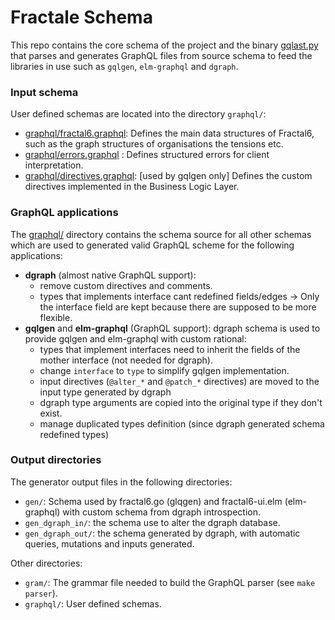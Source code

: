 # Fractale Schema

This repo contains the core schema of the project and the binary [gqlast.py](gqlast.py) that parses and generates GraphQL files from source schema to feed the libraries in use such as `gqlgen`, `elm-graphql` and `dgraph`.


### Input schema

User defined schemas are located into the directory `graphql/`:
* [graphql/fractal6.graphql](graphql/fractal6.graphql): Defines the main data structures of Fractal6, such as the graph structures of organisations the tensions etc.
* [graphql/errors.graphql](graphql/errors.graphql) : Defines structured errors for client interpretation.
* [graphql/directives.graphql](graphql/directives.graphql): [used by gqlgen only] Defines the custom directives implemented in the Business Logic Layer.

### GraphQL applications

The [graphql/](graphql/) directory contains the schema source for all other schemas which are used to generated valid GraphQL scheme for the following applications:

* **dgraph** (almost native GraphQL support):
    * remove custom directives and comments.
    * types that implements interface cant redefined fields/edges -> Only the interface field are kept because there are supposed to be more flexible.
* **gqlgen** and **elm-graphql** (GraphQL support): dgraph schema is used to provide gqlgen and elm-graphql with custom rational:
    * types that implement interfaces need to inherit the fields of the mother interface (not needed for dgraph).
    * change `interface` to `type`  to simplify gqlgen implementation.
    * input directives (`@alter_*` and `@patch_*` directives) are moved to the input type generated by dgraph
    * dgraph type arguments are copied into the original type if they don't exist.
    * manage duplicated types definition (since dgraph generated schema redefined types)


### Output directories
The generator output files in the following directories:

* `gen/`: Schema used by fractal6.go (glqgen) and fractal6-ui.elm (elm-graphql) with custom schema from dgraph introspection.
* `gen_dgraph_in/`: the schema use to alter the dgraph database.
* `gen_dgraph_out/`: the schema generated by dgraph, with automatic queries, mutations and inputs generated.

Other directories:
* `gram/`: The grammar file needed to build the GraphQL parser (see `make parser`). 
* `graphql/`: User defined schemas.

